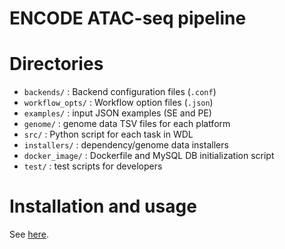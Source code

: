 ENCODE ATAC-seq pipeline
===================================================

# Directories
* `backends/` : Backend configuration files (`.conf`)
* `workflow_opts/` : Workflow option files (`.json`)
* `examples/` : input JSON examples (SE and PE)
* `genome/` : genome data TSV files for each platform
* `src/` : Python script for each task in WDL
* `installers/` : dependency/genome data installers
* `docker_image/` : Dockerfile and MySQL DB initialization script
* `test/` : test scripts for developers

# Installation and usage

See [here](https://encode-dcc.github.io/wdl-pipelines/).
